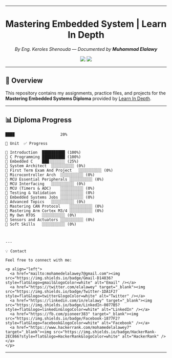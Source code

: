 
---

<!-- README.md -->

<h1 align="center">Mastering Embedded System | Learn In Depth</h1>

<p align="center">
  <em>By Eng. Keroles Shenouda — Documented by <strong>Muhammad Elalawy</strong></em>
</p>

<p align="center">
  <img src="https://img.shields.io/badge/Status-In%20Progress-yellow?style=for-the-badge" />
  <img src="https://img.shields.io/badge/Coverage-20%25-orange?style=for-the-badge" />
</p>

---

## 🚀 Overview

This repository contains my assignments, practice files, and projects for the **Mastering Embedded Systems Diploma** provided by [Learn In Depth](https://learn-in-depth.com).

---

## 📊 Diploma Progress

```text
████                    20%

📘 Unit	✅ Progress

🔹 Introduction	██████████ (100%)
🔹 C Programming	██████████ (100%)
🔹 Embedded C	███░░░░░░░ (25%)
🔹 System Architect	░░░░░░░░░░ (0%)
🔹 First Term Exam And Project	░░░░░░░░░░ (0%)
🔹 Microcontroller Arch	░░░░░░░░░░ (0%)
🔹 MCU Essential Peripherals	░░░░░░░░░░ (0%)
🔹 MCU Interfacing	░░░░░░░░░░ (0%)
🔹 MCU (Timers & ADC)	░░░░░░░░░░ (0%)
🔹 Testing & Validation	░░░░░░░░░░ (0%)
🔹 Embedded Systems Jobs	░░░░░░░░░░ (0%)
🔹 Advanced Topics	░░░░░░░░░░ (0%)
🔹 Mastering CAN Protocol	░░░░░░░░░░ (0%)
🔹 Mastering Arm Cortex M3/4	░░░░░░░░░░ (0%)
🔹 My Own RTOS	░░░░░░░░░░ (0%)
🔹 Sensors and Actuators	░░░░░░░░░░ (0%)
🔹 Soft Skills	░░░░░░░░░░ (0%)



---

💡 Contact

Feel free to connect with me:

<p align="left">
  <a href="mailto:mohamedelalawey7@gmail.com"><img src="https://img.shields.io/badge/Gmail-D14836?style=flat&logo=gmail&logoColor=white" alt="Email" /></a>
  <a href="https://twitter.com/elalawey" target="_blank"><img src="https://img.shields.io/badge/Twitter-1DA1F2?style=flat&logo=twitter&logoColor=white" alt="Twitter" /></a>
  <a href="https://linkedin.com/in/elalawy" target="_blank"><img src="https://img.shields.io/badge/LinkedIn-0077B5?style=flat&logo=linkedin&logoColor=white" alt="LinkedIn" /></a>
  <a href="https://fb.com/pioneer383" target="_blank"><img src="https://img.shields.io/badge/Facebook-1877F2?style=flat&logo=facebook&logoColor=white" alt="Facebook" /></a>
  <a href="https://www.hackerrank.com/mohamedelalawey7" target="_blank"><img src="https://img.shields.io/badge/HackerRank-2EC866?style=flat&logo=HackerRank&logoColor=white" alt="HackerRank" /></a>
</p>
```
---

